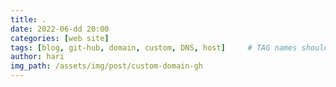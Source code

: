 ```yaml
---
title: .
date: 2022-06-dd 20:00
categories: [web site]
tags: [blog, git-hub, domain, custom, DNS, host]     # TAG names should always be lowercase
author: hari
img_path: /assets/img/post/custom-domain-gh
---
```

